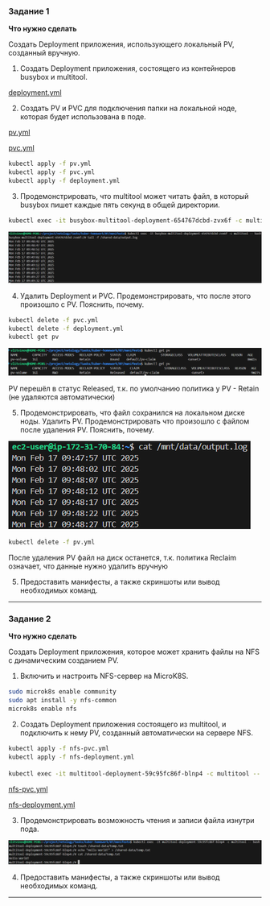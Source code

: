 ### Задание 1

**Что нужно сделать**

Создать Deployment приложения, использующего локальный PV, созданный вручную.

1. Создать Deployment приложения, состоящего из контейнеров busybox и multitool.

[deployment.yml](manifests/07/deployment.yml)

2. Создать PV и PVC для подключения папки на локальной ноде, которая будет использована в поде.


[pv.yml](manifests/07/pv.yml)

[pvc.yml](manifests/07/pvc.yml)

```sh
kubectl apply -f pv.yml
kubectl apply -f pvc.yml 
kubectl apply -f deployment.yml
```

3. Продемонстрировать, что multitool может читать файл, в который busybox пишет каждые пять секунд в общей директории. 

```sh
kubectl exec -it busybox-multitool-deployment-654767dcbd-zvx6f -c multitool -- bash
```

![screenshot](img/1.png)

4. Удалить Deployment и PVC. Продемонстрировать, что после этого произошло с PV. Пояснить, почему.

```sh
kubectl delete -f pvc.yml 
kubectl delete -f deployment.yml
kubectl get pv
```
![screenshot](img/2.png)

PV перешёл в статус Released, т.к. по умолчанию политика у PV - Retain (не удаляются автоматически)

5. Продемонстрировать, что файл сохранился на локальном диске ноды. Удалить PV.  Продемонстрировать что произошло с файлом после удаления PV. Пояснить, почему.

![screenshot](img/3.png)

```sh
kubectl delete -f pv.yml 
```

После удаления PV файл на диск останется, т.к. политика Reclaim означает, что данные нужно удалить вручную

5. Предоставить манифесты, а также скриншоты или вывод необходимых команд.

------

### Задание 2

**Что нужно сделать**

Создать Deployment приложения, которое может хранить файлы на NFS с динамическим созданием PV.

1. Включить и настроить NFS-сервер на MicroK8S.

```sh 
sudo microk8s enable community
sudo apt install -y nfs-common
microk8s enable nfs
```

2. Создать Deployment приложения состоящего из multitool, и подключить к нему PV, созданный автоматически на сервере NFS.

```sh
kubectl apply -f nfs-pvc.yml
kubectl apply -f nfs-deployment.yml

kubectl exec -it multitool-deployment-59c95fc86f-blnp4 -c multitool -- bash
```

[nfs-pvc.yml](manifests/07/nfs-pvc.yml)

[nfs-deployment.yml](manifests/07/nfs-deployment.yml)

3. Продемонстрировать возможность чтения и записи файла изнутри пода. 

![screenshot](img/4.png)

4. Предоставить манифесты, а также скриншоты или вывод необходимых команд.

------
